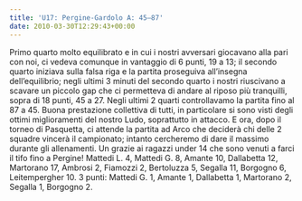 ```yaml
---
title: 'U17: Pergine-Gardolo A: 45–87'
date: 2010-03-30T12:29:43+00:00
---
```

Primo quarto molto equilibrato e in cui i nostri avversari giocavano alla pari con noi, ci vedeva comunque in vantaggio di 6 punti, 19 a 13; il secondo quarto iniziava sulla falsa riga e la partita proseguiva all’insegna dell’equilibrio; negli ultimi 3 minuti del secondo quarto i nostri riuscivano a scavare un piccolo gap che ci permetteva di andare al riposo più tranquilli, sopra di 18 punti, 45 a 27. Negli ultimi 2 quarti controllavamo la partita fino al 87 a 45. Buona prestazione collettiva di tutti, in particolare si sono visti degli ottimi miglioramenti del nostro Ludo, soprattutto in attacco. E ora, dopo il torneo di Pasquetta, ci attende la partita ad Arco che deciderà chi delle 2 squadre vincerà il campionato; intanto cercheremo di dare il massimo durante gli allenamenti. Un grazie ai ragazzi under 14 che sono venuti a farci il tifo fino a Pergine! Mattedi L. 4, Mattedi G. 8, Amante 10, Dallabetta 12, Martorano 17, Ambrosi 2, Fiamozzi 2, Bertoluzza 5, Segalla 11, Borgogno 6, Leitempergher 10. 3 punti: Mattedi G. 1, Amante 1, Dallabetta 1, Martorano 2, Segalla 1, Borgogno 2.
